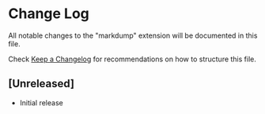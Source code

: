 # Change Log

All notable changes to the "markdump" extension will be documented in this file.

Check [Keep a Changelog](http://keepachangelog.com/) for recommendations on how to structure this file.

## [Unreleased]

- Initial release